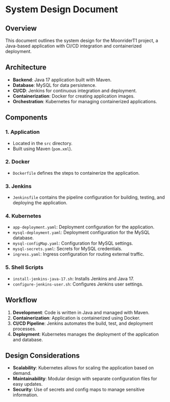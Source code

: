 # System Design Document

## Overview

This document outlines the system design for the MoonriderT1 project, a Java-based application with CI/CD integration and containerized deployment.

## Architecture

- **Backend**: Java 17 application built with Maven.
- **Database**: MySQL for data persistence.
- **CI/CD**: Jenkins for continuous integration and deployment.
- **Containerization**: Docker for creating application images.
- **Orchestration**: Kubernetes for managing containerized applications.

## Components

### 1. Application
- Located in the `src` directory.
- Built using Maven (`pom.xml`).

### 2. Docker
- `Dockerfile` defines the steps to containerize the application.

### 3. Jenkins
- `Jenkinsfile` contains the pipeline configuration for building, testing, and deploying the application.

### 4. Kubernetes
- `app-deployment.yaml`: Deployment configuration for the application.
- `mysql-deployment.yaml`: Deployment configuration for the MySQL database.
- `mysql-configMap.yaml`: Configuration for MySQL settings.
- `mysql-secrets.yaml`: Secrets for MySQL credentials.
- `ingress.yaml`: Ingress configuration for routing external traffic.

### 5. Shell Scripts
- `install-jenkins-java-17.sh`: Installs Jenkins and Java 17.
- `configure-jenkins-user.sh`: Configures Jenkins user settings.

## Workflow

1. **Development**: Code is written in Java and managed with Maven.
2. **Containerization**: Application is containerized using Docker.
3. **CI/CD Pipeline**: Jenkins automates the build, test, and deployment processes.
4. **Deployment**: Kubernetes manages the deployment of the application and database.

## Design Considerations

- **Scalability**: Kubernetes allows for scaling the application based on demand.
- **Maintainability**: Modular design with separate configuration files for easy updates.
- **Security**: Use of secrets and config maps to manage sensitive information.
